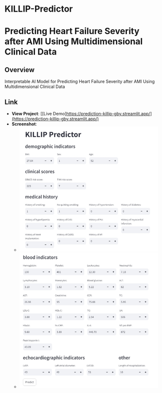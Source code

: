 # KILLIP-Predictor
# Predicting Heart Failure Severity after AMI Using Multidimensional Clinical Data

## Overview
Interpretable AI Model for Predicting Heart Failure Severity after AMI Using Multidimensional Clinical Data


## Link
- **View Project**: [[Live Demo]https://prediction-killip-gby.streamlit.app/](https://prediction-killip-gby.streamlit.app/)
- **Screenshot**:
  - ![Screenshot 1 of the project](screenshot/screenshot_2.1.png)
  - ![Screenshot 2 of the project](screenshot/screenshot_2.2.png)
